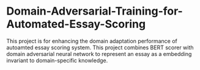 # Domain-Adversarial-Training-for-Automated-Essay-Scoring

This project is for enhancing the domain adaptation performance of autoamted essay scoring system.
This project combines BERT scorer with domain adversarial neural network to represent an essay as a embedding invariant to domain-specific knowledge.
